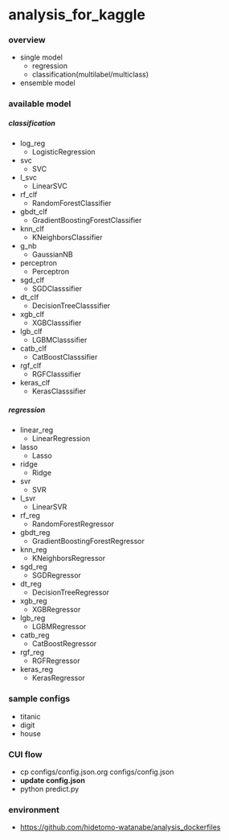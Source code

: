 # analysis_for_kaggle
### overview
- single model
  - regression
  - classification(multilabel/multiclass)
- ensemble model

### available model
##### classification
- log_reg
  - LogisticRegression
- svc
  - SVC
- l_svc
  - LinearSVC
- rf_clf
  - RandomForestClassifier
- gbdt_clf
  - GradientBoostingForestClassifier
- knn_clf
  - KNeighborsClassifier
- g_nb
  - GaussianNB
- perceptron
  - Perceptron
- sgd_clf
  - SGDClasssifier
- dt_clf
  - DecisionTreeClasssifier
- xgb_clf
  - XGBClasssifier
- lgb_clf
  - LGBMClasssifier
- catb_clf
  - CatBoostClasssifier
- rgf_clf
  - RGFClasssifier
- keras_clf
  - KerasClasssifier

##### regression
- linear_reg
  - LinearRegression
- lasso
  - Lasso
- ridge
  - Ridge
- svr
  - SVR
- l_svr
  - LinearSVR
- rf_reg
  - RandomForestRegressor
- gbdt_reg
  - GradientBoostingForestRegressor
- knn_reg
  - KNeighborsRegressor
- sgd_reg
  - SGDRegressor
- dt_reg
  - DecisionTreeRegressor
- xgb_reg
  - XGBRegressor
- lgb_reg
  - LGBMRegressor
- catb_reg
  - CatBoostRegressor
- rgf_reg
  - RGFRegressor
- keras_reg
  - KerasRegressor

### sample configs
- titanic
- digit
- house

### CUI flow
- cp configs/config.json.org configs/config.json
- **update config.json**
- python predict.py

### environment
- https://github.com/hidetomo-watanabe/analysis_dockerfiles

